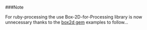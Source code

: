 ###Note


For ruby-processing the use Box-2D-for-Processing library is now unnecessary thanks to the [box2d gem][] examples to follow...

[box2d gem]:https://rubygems.org/gems/pbox2d
